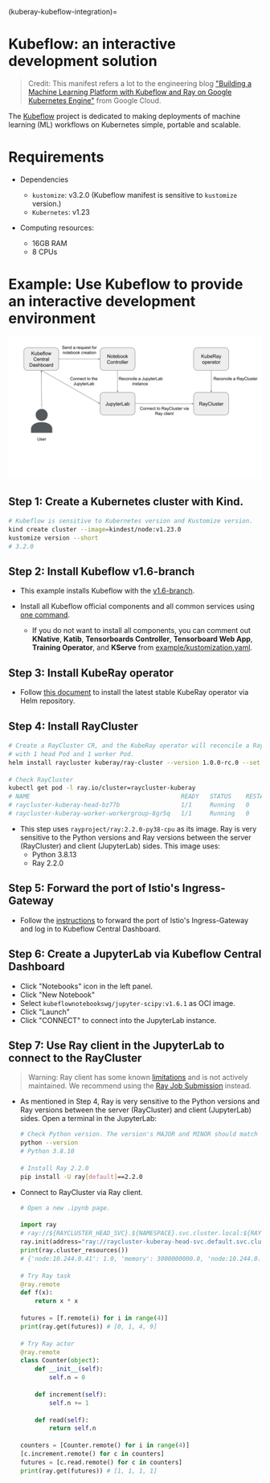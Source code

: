 (kuberay-kubeflow-integration)=

# Kubeflow: an interactive development solution

<!-- TODO(kevin85421): Update Ray versions and replace Ray client with the Ray Job Submission -->

> Credit: This manifest refers a lot to the engineering blog ["Building a Machine Learning Platform with Kubeflow and Ray on Google Kubernetes Engine"](https://cloud.google.com/blog/products/ai-machine-learning/build-a-ml-platform-with-kubeflow-and-ray-on-gke) from Google Cloud.

The [Kubeflow](https://www.kubeflow.org/) project is dedicated to making deployments of machine learning (ML) workflows on Kubernetes simple, portable and scalable.

# Requirements
* Dependencies
    * `kustomize`: v3.2.0 (Kubeflow manifest is sensitive to `kustomize` version.)
    * `Kubernetes`: v1.23

* Computing resources:
    * 16GB RAM
    * 8 CPUs

# Example: Use Kubeflow to provide an interactive development environment
![image](../images/kubeflow-architecture.svg)

## Step 1: Create a Kubernetes cluster with Kind.
```sh
# Kubeflow is sensitive to Kubernetes version and Kustomize version.
kind create cluster --image=kindest/node:v1.23.0
kustomize version --short
# 3.2.0
```

## Step 2: Install Kubeflow v1.6-branch
* This example installs Kubeflow with the [v1.6-branch](https://github.com/kubeflow/manifests/tree/v1.6-branch).

* Install all Kubeflow official components and all common services using [one command](https://github.com/kubeflow/manifests/tree/v1.6-branch#install-with-a-single-command).
    * If you do not want to install all components, you can comment out **KNative**, **Katib**, **Tensorboards Controller**, **Tensorboard Web App**, **Training Operator**, and **KServe** from [example/kustomization.yaml](https://github.com/kubeflow/manifests/blob/v1.6-branch/example/kustomization.yaml).

## Step 3: Install KubeRay operator

* Follow [this document](kuberay-operator-deploy) to install the latest stable KubeRay operator via Helm repository.

## Step 4: Install RayCluster
```sh
# Create a RayCluster CR, and the KubeRay operator will reconcile a Ray cluster
# with 1 head Pod and 1 worker Pod.
helm install raycluster kuberay/ray-cluster --version 1.0.0-rc.0 --set image.tag=2.2.0-py38-cpu

# Check RayCluster
kubectl get pod -l ray.io/cluster=raycluster-kuberay
# NAME                                          READY   STATUS    RESTARTS   AGE
# raycluster-kuberay-head-bz77b                 1/1     Running   0          64s
# raycluster-kuberay-worker-workergroup-8gr5q   1/1     Running   0          63s
```

* This step uses `rayproject/ray:2.2.0-py38-cpu` as its image. Ray is very sensitive to the Python versions and Ray versions between the server (RayCluster) and client (JupyterLab) sides. This image uses:
    * Python 3.8.13
    * Ray 2.2.0

## Step 5: Forward the port of Istio's Ingress-Gateway
* Follow the [instructions](https://github.com/kubeflow/manifests/tree/v1.6-branch#port-forward) to forward the port of Istio's Ingress-Gateway and log in to Kubeflow Central Dashboard.

## Step 6: Create a JupyterLab via Kubeflow Central Dashboard
* Click "Notebooks" icon in the left panel.
* Click "New Notebook"
* Select `kubeflownotebookswg/jupyter-scipy:v1.6.1` as OCI image.
* Click "Launch"
* Click "CONNECT" to connect into the JupyterLab instance.

## Step 7: Use Ray client in the JupyterLab to connect to the RayCluster
> Warning: Ray client has some known [limitations](https://docs.ray.io/en/latest/cluster/running-applications/job-submission/ray-client.html#things-to-know) and is not actively maintained. We recommend using the [Ray Job Submission](https://docs.ray.io/en/latest/cluster/running-applications/job-submission/) instead.

* As mentioned in Step 4, Ray is very sensitive to the Python versions and Ray versions between the server (RayCluster) and client (JupyterLab) sides. Open a terminal in the JupyterLab:
    ```sh
    # Check Python version. The version's MAJOR and MINOR should match with RayCluster (i.e. Python 3.8)
    python --version 
    # Python 3.8.10
    
    # Install Ray 2.2.0
    pip install -U ray[default]==2.2.0
    ```
* Connect to RayCluster via Ray client.
    ```python
    # Open a new .ipynb page.

    import ray
    # ray://${RAYCLUSTER_HEAD_SVC}.${NAMESPACE}.svc.cluster.local:${RAY_CLIENT_PORT}
    ray.init(address="ray://raycluster-kuberay-head-svc.default.svc.cluster.local:10001")
    print(ray.cluster_resources())
    # {'node:10.244.0.41': 1.0, 'memory': 3000000000.0, 'node:10.244.0.40': 1.0, 'object_store_memory': 805386239.0, 'CPU': 2.0}

    # Try Ray task
    @ray.remote
    def f(x):
        return x * x

    futures = [f.remote(i) for i in range(4)]
    print(ray.get(futures)) # [0, 1, 4, 9]

    # Try Ray actor
    @ray.remote
    class Counter(object):
        def __init__(self):
            self.n = 0

        def increment(self):
            self.n += 1

        def read(self):
            return self.n

    counters = [Counter.remote() for i in range(4)]
    [c.increment.remote() for c in counters]
    futures = [c.read.remote() for c in counters]
    print(ray.get(futures)) # [1, 1, 1, 1]
    ```
